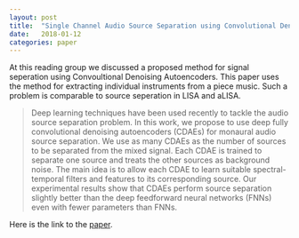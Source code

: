 ```yaml
---
layout: post
title:  "Single Channel Audio Source Separation using Convolutional Denoising Autoencoders"
date:   2018-01-12
categories: paper
---
```


At this reading group we discussed a proposed method for signal seperation using Convoultional Denoising Autoencoders. This paper uses the method for extracting individual instruments from a piece music. Such a problem is comparable to source seperation in LISA and aLISA.

> Deep learning techniques have been used recently to tackle the audio source separation problem. In this work, we propose to use deep fully convolutional denoising autoencoders (CDAEs) for monaural audio source separation. We use as many CDAEs as the number of sources to be separated from the mixed signal. Each CDAE is trained to separate one source and treats the other sources as background noise. The main idea is to allow each CDAE to learn suitable spectral-temporal filters and features to its corresponding source. Our experimental results show that CDAEs perform source separation slightly better than the deep feedforward neural networks (FNNs) even with fewer parameters than FNNs.


Here is the link to the [paper]. 


[paper]: https://arxiv.org/abs/1703.08019

